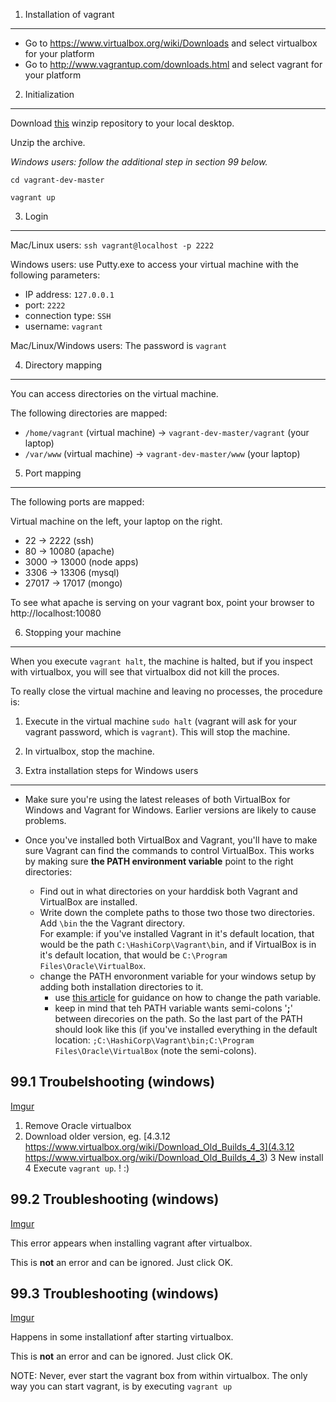 1. Installation of vagrant
-----------------------
- Go to https://www.virtualbox.org/wiki/Downloads and select virtualbox for your platform
- Go to http://www.vagrantup.com/downloads.html and select vagrant for your platform


2. Initialization
--------------
Download [this](https://github.com/theotheu/vagrant-dev/archive/master.zip) winzip repository to your local desktop.


Unzip the archive.

_Windows users: follow the additional step in section 99 below._

`cd vagrant-dev-master`

`vagrant up`

3. Login
-----
Mac/Linux users: `ssh vagrant@localhost -p 2222`

Windows users: use Putty.exe to access your virtual machine with the following
parameters:
   - IP address: `127.0.0.1`
   - port: `2222`
   - connection type: `SSH`
   - username: `vagrant`

Mac/Linux/Windows users: The password is `vagrant`


4. Directory mapping
-----------------
You can access directories on the virtual machine.

The following directories are mapped:

- ```/home/vagrant``` (virtual machine) -> ```vagrant-dev-master/vagrant``` (your laptop)
- ```/var/www``` (virtual machine) ->  ```vagrant-dev-master/www``` (your laptop)


5. Port mapping
------------
The following ports are mapped:

Virtual machine on the left, your laptop on the right.

- 22 -> 2222 (ssh)
- 80 -> 10080 (apache)
- 3000 -> 13000 (node apps)
- 3306 -> 13306 (mysql)
- 27017 -> 17017 (mongo)

To see what apache is serving on your vagrant box, point your browser to http://localhost:10080


6. Stopping your machine
---------------------
When you execute `vagrant halt`, the machine is halted, but if you inspect with virtualbox, you will see that virtualbox did not kill the proces.

To really close the virtual machine and leaving no processes, the procedure is:

1. Execute in the virtual machine `sudo halt` (vagrant will ask for your vagrant password, which is `vagrant`). This will stop the machine.
2. In virtualbox, stop the machine.


99. Extra installation steps for Windows users
-------
-  Make sure you're using the latest releases of both VirtualBox for Windows and
   Vagrant for Windows. Earlier versions are likely to cause problems.

-  Once you've installed both VirtualBox and Vagrant, you'll have to make sure Vagrant
   can find the commands to control VirtualBox. This works by making sure **the PATH
   environment variable** point to the right directories:
   -  Find out in what directories on your harddisk both Vagrant and VirtualBox are installed.
   -  Write down the complete paths to those two those two directories. Add `\bin` the the Vagrant directory.<br> For example: if you've
      installed Vagrant in it's default location, that would be the path `C:\HashiCorp\Vagrant\bin`, and if VirtualBox is in it's default location, that would be
      `C:\Program Files\Oracle\VirtualBox`.
   -  change the PATH envoronment variable for your windows setup by adding both installation directories
      to it.
      -  use [this article](http://computertutorialsonline.com/change-path-environment-variable-in-windows-8)
         for guidance on how to change the path variable.
      -  keep in mind that teh PATH variable wants semi-colons '**;**' between direcories on the path. So the
         last part of the PATH should look like this (if you've installed everything in the default location:
         `;C:\HashiCorp\Vagrant\bin;C:\Program Files\Oracle\VirtualBox` (note the semi-colons).


99.1 Troubelshooting (windows)
--------

[Imgur](http://i.imgur.com/reeoD1D)

1. Remove Oracle virtualbox
2. Download older version, eg. [4.3.12 https://www.virtualbox.org/wiki/Download_Old_Builds_4_3](4.3.12 https://www.virtualbox.org/wiki/Download_Old_Builds_4_3)
3 New install 
4 Execute ```vagrant up```. ! :)


99.2 Troubleshooting (windows)
----------

[Imgur](http://i.imgur.com/pxgkMqE)

This error appears when installing vagrant after virtualbox.

This is **not** an error and can be ignored. Just click OK.

99.3 Troubleshooting (windows)
----------

[Imgur](http://i.imgur.com/pxgkMqE)

Happens in some installationf after starting virtualbox.

This is **not** an error and can be ignored. Just click OK.

NOTE: Never, ever start the vagrant box from within virtualbox. The only way you can start vagrant, is by executing ```vagrant up```

















